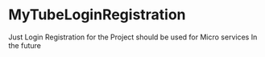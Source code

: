 # MyTubeLoginRegistration
Just Login Registration for the Project should be used for Micro services In the future
